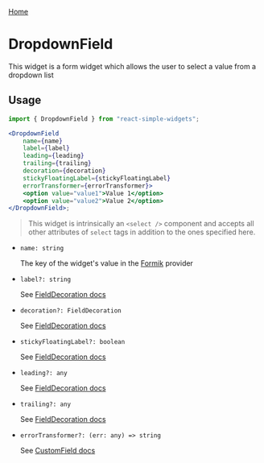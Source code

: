 [Home](../../../README.md)

# DropdownField

This widget is a form widget which allows the user to select a value from a dropdown list

## Usage

```jsx
import { DropdownField } from "react-simple-widgets";

<DropdownField
    name={name}
    label={label}
    leading={leading}
    trailing={trailing}
    decoration={decoration}
    stickyFloatingLabel={stickyFloatingLabel}
    errorTransformer={errorTransformer}>
    <option value="value1">Value 1</option>
    <option value="value2">Value 2</option>
</DropdownField>;
```

> This widget is intrinsically an `<select />` component and accepts all other attributes of
> `select` tags in addition to the ones specified here.

-   `name: string`

    The key of the widget's value in the [Formik](https://jaredpalmer.com/formik/) provider

-   `label?: string`

    See [FieldDecoration docs](../field-decoration/usage.md)

-   `decoration?: FieldDecoration`

    See [FieldDecoration docs](../field-decoration/usage.md)

-   `stickyFloatingLabel?: boolean`

    See [FieldDecoration docs](../field-decoration/usage.md)

-   `leading?: any`

    See [FieldDecoration docs](../field-decoration/usage.md)

-   `trailing?: any`

    See [FieldDecoration docs](../field-decoration/usage.md)

-   `errorTransformer?: (err: any) => string`

    See [CustomField docs](../custom-field/usage.md)
